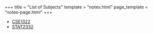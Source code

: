 +++
title = "List of Subjects"
template = "notes.html"
page_template = "notes-page.html"
+++

* [CSE1322](@/notes/CSE1322/_index.md)
* [STAT2332](@/notes/STAT2332/_index.md)
